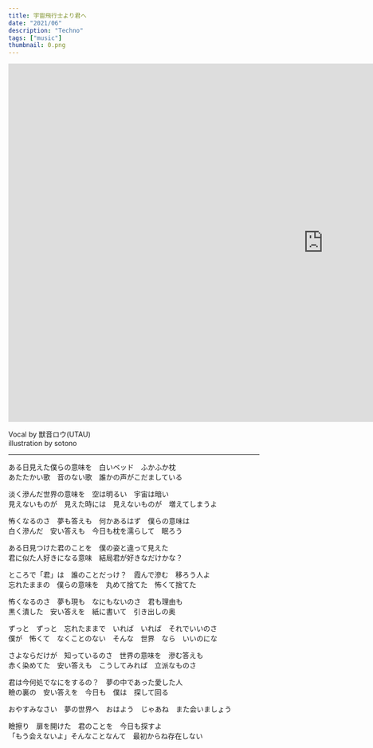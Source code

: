 ```yaml
---
title: 宇宙飛行士より君へ
date: "2021/06"
description: "Techno"
tags: ["music"]
thumbnail: 0.png
---
```


<iframe width="1264" height="720" src="https://www.youtube.com/embed/54y0umrXWsQ" title="YouTube video player" frameborder="0" allow="accelerometer; autoplay; clipboard-write; encrypted-media; gyroscope; picture-in-picture" allowfullscreen></iframe>

Vocal by 獣音ロウ(UTAU)  
illustration by sotono

---

ある日見えた僕らの意味を　白いベッド　ふかふか枕  
あたたかい歌　音のない歌　誰かの声がこだましている

淡く滲んだ世界の意味を　空は明るい　宇宙は暗い  
見えないものが　見えた時には　見えないものが　増えてしまうよ

怖くなるのさ　夢も答えも　何かあるはず　僕らの意味は  
白く滲んだ　安い答えも　今日も枕を濡らして　眠ろう

ある日見つけた君のことを　僕の姿と違って見えた  
君に似た人好きになる意味　結局君が好きなだけかな？

ところで「君」は　誰のことだっけ？　霞んで滲む　移ろう人よ  
忘れたままの　僕らの意味を　丸めて捨てた　怖くて捨てた

怖くなるのさ　夢も現も　なにもないのさ　君も理由も  
黒く潰した　安い答えを　紙に書いて　引き出しの奥

ずっと　ずっと　忘れたままで　いれば　いれば　それでいいのさ  
僕が　怖くて　なくことのない　そんな　世界　なら　いいのにな

さよならだけが　知っているのさ　世界の意味を　滲む答えも  
赤く染めてた　安い答えも　こうしてみれば　立派なものさ

君は今何処でなにをするの？　夢の中であった愛した人  
瞼の裏の　安い答えを　今日も　僕は　探して回る

おやすみなさい　夢の世界へ　おはよう　じゃあね　また会いましょう

瞼擦り　扉を開けた　君のことを　今日も探すよ  
「もう会えないよ」そんなことなんて　最初からね存在しない
